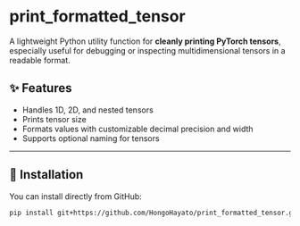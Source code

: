 # print_formatted_tensor

A lightweight Python utility function for **cleanly printing PyTorch tensors**, especially useful for debugging or inspecting multidimensional tensors in a readable format.

## ✨ Features

- Handles 1D, 2D, and nested tensors
- Prints tensor size
- Formats values with customizable decimal precision and width
- Supports optional naming for tensors

---

## 🚀 Installation

You can install directly from GitHub:

```bash
pip install git+https://github.com/HongoHayato/print_formatted_tensor.git
